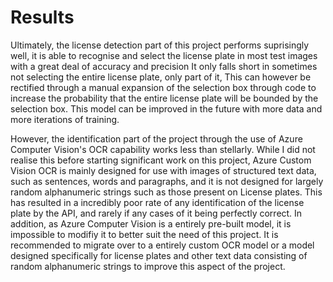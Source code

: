 # Results

Ultimately, the license detection part of this project performs suprisingly well, it is able to recognise and select the license plate in most test images with a great deal of accuracy and precision It only falls short in sometimes not selecting the entire license plate, only part of it, This can however be rectified through a manual expansion of the selection box through code to increase the probability that the entire license plate will be bounded by the selection box. This model can be improved in the future with more data and more iterations of training.

However, the identification part of the project through the use of Azure Computer Vision's OCR capability works less than stellarly. While I did not realise this before starting significant work on this project, Azure Custom Vision OCR is mainly designed for use with images of structured text data, such as sentences, words and paragraphs, and it is not designed for largely random alphanumeric strings such as those present on License plates. This has resulted in a incredibly poor rate of any identification of the license plate by the API, and rarely if any cases of it being perfectly correct. In addition, as Azure Computer Vision is a entirely pre-built model, it is impossible to modifiy it to better suit the need of this project. It is recommended to migrate over to a entirely custom OCR model or a model designed specifically for license plates and other text data consisting of random alphanumeric strings to improve this aspect of the project.